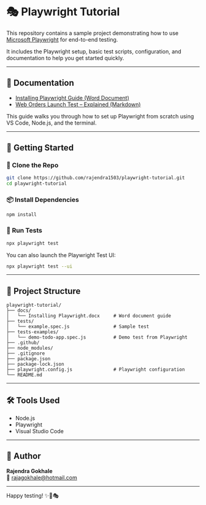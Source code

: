 # 🎭 Playwright Tutorial

This repository contains a sample project demonstrating how to use [Microsoft Playwright](https://playwright.dev/) for end-to-end testing.

It includes the Playwright setup, basic test scripts, configuration, and documentation to help you get started quickly.

---

## 📘 Documentation

- [Installing Playwright Guide (Word Document)](docs/Installing%20Playwright.docx)
- [Web Orders Launch Test – Explained (Markdown)](docs/web-orders-launch-explained.md)

This guide walks you through how to set up Playwright from scratch using VS Code, Node.js, and the terminal.

---

## 🚀 Getting Started

### 📂 Clone the Repo

```bash
git clone https://github.com/rajendra1503/playwright-tutorial.git
cd playwright-tutorial
```

### 📦 Install Dependencies

```bash
npm install
```

### 🧪 Run Tests

```bash
npx playwright test
```

You can also launch the Playwright Test UI:

```bash
npx playwright test --ui
```

---

## 📁 Project Structure

```
playwright-tutorial/
├── docs/
│   └── Installing Playwright.docx     # Word document guide
├── tests/
│   └── example.spec.js                # Sample test
├── tests-examples/
│   └── demo-todo-app.spec.js          # Demo test from Playwright
├── .github/
├── node_modules/
├── .gitignore
├── package.json
├── package-lock.json
├── playwright.config.js               # Playwright configuration
└── README.md
```

---

## 🛠️ Tools Used

- Node.js
- Playwright
- Visual Studio Code

---

## 👤 Author

**Rajendra Gokhale**  
📧 [rajagokhale@hotmail.com](mailto:rajagokhale@hotmail.com)

---

Happy testing! ✨🐞🎭
